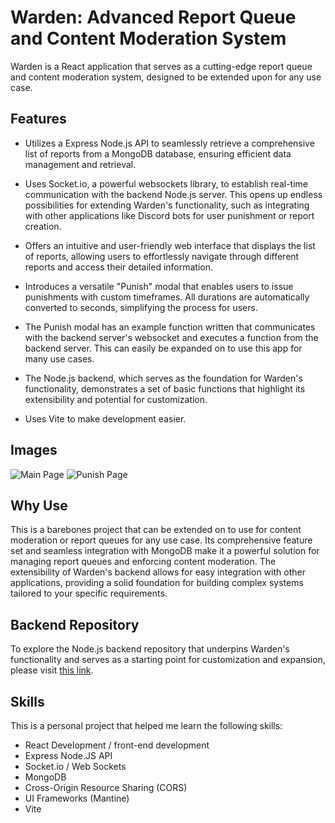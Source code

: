 # Warden: Advanced Report Queue and Content Moderation System

Warden is a React application that serves as a cutting-edge report queue and content moderation system, designed to be extended upon for any use case.

## Features

- Utilizes a Express Node.js API to seamlessly retrieve a comprehensive list of reports from a MongoDB database, ensuring efficient data management and retrieval.

- Uses Socket.io, a powerful websockets library, to establish real-time communication with the backend Node.js server. This opens up endless possibilities for extending Warden's functionality, such as integrating with other applications like Discord bots for user punishment or report creation.

- Offers an intuitive and user-friendly web interface that displays the list of reports, allowing users to effortlessly navigate through different reports and access their detailed information.

- Introduces a versatile "Punish" modal that enables users to issue punishments with custom timeframes. All durations are automatically converted to seconds, simplifying the process for users.

- The Punish modal has an example function written that communicates with the backend server's websocket and executes a function from the backend server. This can easily be expanded on to use this app for many use cases.

- The Node.js backend, which serves as the foundation for Warden's functionality, demonstrates a set of basic functions that highlight its extensibility and potential for customization.

- Uses Vite to make development easier.

## Images

![Main Page](./warden/src/images/wardenmainscreenshot.png) ![Punish Page](./warden/src/images/wardenpunishscreenshot.png)

## Why Use

This is a barebones project that can be extended on to use for content moderation or report queues for any use case. Its comprehensive feature set and seamless integration with MongoDB make it a powerful solution for managing report queues and enforcing content moderation. The extensibility of Warden's backend allows for easy integration with other applications, providing a solid foundation for building complex systems tailored to your specific requirements.

## Backend Repository

To explore the Node.js backend repository that underpins Warden's functionality and serves as a starting point for customization and expansion, please visit [this link](https://github.com/add/backend/link/later).

## Skills
This is a personal project that helped me learn the following skills:
- React Development / front-end development
- Express Node.JS API 
- Socket.io / Web Sockets
- MongoDB
- Cross-Origin Resource Sharing (CORS)
- UI Frameworks (Mantine)
- Vite